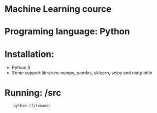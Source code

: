 # Machine Learning cource

# Programing language: Python

# Installation:
- Python 3
- Some support libraries: numpy, pandas, sklearn, scipy and matplotlib

# Running: /src
        python [filename]
